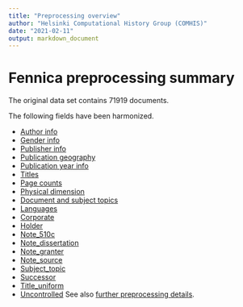 ```yaml
---
title: "Preprocessing overview"
author: "Helsinki Computational History Group (COMHIS)"
date: "2021-02-11"
output: markdown_document
---
```




# Fennica preprocessing summary

The original data set contains 71919 documents.

The following fields have been harmonized.

  * [Author info](author.md)
  * [Gender info](gender.md)
  * [Publisher info](publisher.md)
  * [Publication geography](publicationplace.md)
  * [Publication year info](publicationyear.md)
  * [Titles](title.md)  
  * [Page counts](pagecount.md)
  * [Physical dimension](dimension.md)    
  * [Document and subject topics](topic.md)
  * [Languages](language.md)
  * [Corporate](corporate.md)
  * [Holder](holder.md)
  * [Note_510c](note_510c.md)
  * [Note_dissertation](note_dissertation.md)
  * [Note_granter](note_granter.md)
  * [Note_source](note_source.md)
  * [Subject_topic](subject_topic.md)
  * [Successor](successor.md)
  * [Title_uniform](title_uniform.md)
  * [Uncontrolled](uncontrolled.md)
See also [further preprocessing details](details.Rmd).


